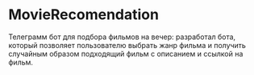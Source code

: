 # MovieRecomendation
Телеграмм бот для подбора фильмов на вечер: разработал бота, который позволяет пользователю выбрать жанр фильма и получить случайным образом подходящий фильм с описанием и ссылкой на фильм.
